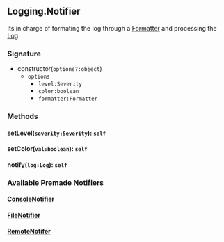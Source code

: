 ## Logging.Notifier
Its in charge of formating the log through a [Formatter](/Formatter) and processing the [Log](/Log)

### Signature
  * constructor(`options?:object`)
    * `options`
      * `level:Severity` 
      * `color:boolean` 
      * `formatter:Formatter` 

### Methods
#### setLevel(`severity:Severity`): `self`
#### setColor(`val:boolean`): `self`
#### notify(`log:Log`): `self`

### Available Premade Notifiers
#### [ConsoleNotifier](./notifiers/notifiers.md#consolenotifier)
#### [FileNotifier](./notifiers/notifiers.md#filenotifier)
#### [RemoteNotifer](./notifiers/notifiers.md#remotenotifier)

